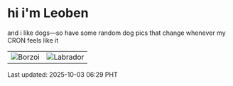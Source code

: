 # hi i'm Leoben

and i like dogs—so have some random dog pics that change whenever my CRON feels like it

|  |  |
|--------|----------|
| ![Borzoi](https://random-dog-vercel.vercel.app/api/random-borzoi?v=1759444171) | ![Labrador](https://random-dog-vercel.vercel.app/api/random-labrador?v=1759444171) |

Last updated: 2025-10-03 06:29 PHT
